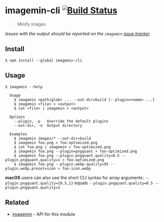 # imagemin-cli [![Build Status](https://travis-ci.com/imagemin/imagemin-cli.svg?branch=master)](https://travis-ci.com/github/imagemin/imagemin-cli)

> Minify images

*Issues with the output should be reported on the `imagemin` [issue tracker](https://github.com/imagemin/imagemin/issues).*

## Install

```
$ npm install --global imagemin-cli
```

## Usage

```
$ imagemin --help

  Usage
    $ imagemin <path|glob> ... --out-dir=build [--plugin=<name> ...]
    $ imagemin <file> > <output>
    $ cat <file> | imagemin > <output>

  Options
    --plugin, -p   Override the default plugins
    --out-dir, -o  Output directory

  Examples
    $ imagemin images/* --out-dir=build
    $ imagemin foo.png > foo-optimized.png
    $ cat foo.png | imagemin > foo-optimized.png
    $ imagemin foo.png --plugin=pngquant > foo-optimized.png
    $ imagemin foo.png --plugin.pngquant.quality=0.5 --plugin.pngquant.quality=1 > foo-optimized.png
    $ imagemin foo.png --plugin.webp.quality=95 --plugin.webp.preset=icon > foo-icon.webp
```

**macOS** users can also use the short CLI syntax for array arguments:
`--plugin.pngquant.quality={0.5,1}` equals
`--plugin.pngquant.quality=0.5 --plugin.pngquant.quality=1`

## Related

- [imagemin](https://github.com/imagemin/imagemin) - API for this module
